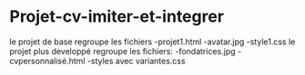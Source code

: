 # Projet-cv-imiter-et-integrer
le projet de base regroupe les fichiers
  -projet1.html
  -avatar.jpg
  -style1.css
 le projet plus developpé regroupe les fichiers:
   -fondatrices.jpg
   -cvpersonnalisé.html
   -styles avec variantes.css
